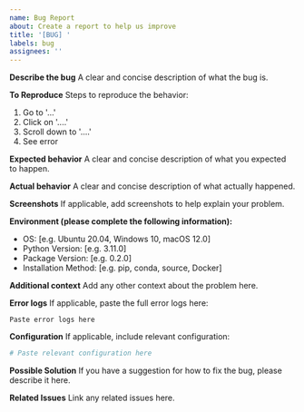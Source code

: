 ```yaml
---
name: Bug Report
about: Create a report to help us improve
title: '[BUG] '
labels: bug
assignees: ''
---
```


**Describe the bug**
A clear and concise description of what the bug is.

**To Reproduce**
Steps to reproduce the behavior:
1. Go to '...'
2. Click on '....'
3. Scroll down to '....'
4. See error

**Expected behavior**
A clear and concise description of what you expected to happen.

**Actual behavior**
A clear and concise description of what actually happened.

**Screenshots**
If applicable, add screenshots to help explain your problem.

**Environment (please complete the following information):**
- OS: [e.g. Ubuntu 20.04, Windows 10, macOS 12.0]
- Python Version: [e.g. 3.11.0]
- Package Version: [e.g. 0.2.0]
- Installation Method: [e.g. pip, conda, source, Docker]

**Additional context**
Add any other context about the problem here.

**Error logs**
If applicable, paste the full error logs here:

```
Paste error logs here
```

**Configuration**
If applicable, include relevant configuration:

```yaml
# Paste relevant configuration here
```

**Possible Solution**
If you have a suggestion for how to fix the bug, please describe it here.

**Related Issues**
Link any related issues here.